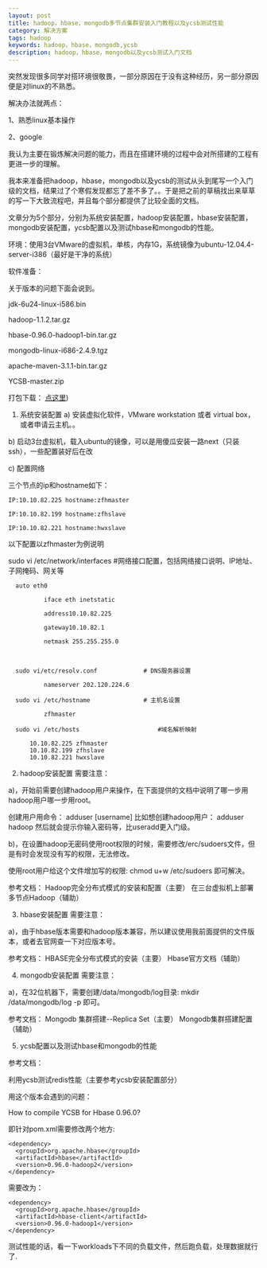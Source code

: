 ```yaml
---
layout: post
title: hadoop，hbase，mongodb多节点集群安装入门教程以及ycsb测试性能
category: 解决方案
tags: hadoop
keywords: hadoop，hbase，mongodb,ycsb
description: hadoop，hbase，mongodb以及ycsb测试入门文档
---
```

突然发现很多同学对搭环境很敬畏，一部分原因在于没有这种经历，另一部分原因便是对linux的不熟悉。

解决办法就两点：

1、熟悉linux基本操作 

2、google

我认为主要在锻炼解决问题的能力，而且在搭建环境的过程中会对所搭建的工程有更进一步的理解。



我本来准备把hadoop，hbase，mongodb以及ycsb的测试从头到尾写一个入门级的文档，结果过了个寒假发现都忘了差不多了。。于是把之前的草稿找出来草草的写一下大致流程吧，并且每个部分都提供了比较全面的文档。



文章分为5个部分，分别为系统安装配置，hadoop安装配置，hbase安装配置，mongodb安装配置，ycsb配置以及测试hbase和mongodb的性能。



环境：使用3台VMware的虚拟机，单核，内存1G，系统镜像为ubuntu-12.04.4-server-i386（最好是干净的系统）



软件准备：

关于版本的问题下面会说到。

jdk-6u24-linux-i586.bin

hadoop-1.1.2.tar.gz

hbase-0.96.0-hadoop1-bin.tar.gz

mongodb-linux-i686-2.4.9.tgz

apache-maven-3.1.1-bin.tar.gz

YCSB-master.zip

打包下载： <a href="http://pan.baidu.com/s/1sjwFCE5">点这里</a>)



1.   系统安装配置
  a)       安装虚拟化软件，VMware workstation 或者 virtual box，或者申请云主机。。

  b)       启动3台虚拟机，载入ubuntu的镜像，可以是用傻瓜安装一路next（只装ssh），一些配置装好后在改

  c)       配置网络

三个节点的ip和hostname如下：

    IP:10.10.82.225 hostname:zfhmaster

    IP:10.10.82.199 hostname:zfhslave

    IP:10.10.82.221 hostname:hwxslave

以下配置以zfhmaster为例说明

  sudo vi /etc/network/interfaces #网络接口配置，包括网络接口说明、IP地址、子网掩码、网关等

      auto eth0

              iface eth inetstatic

              address10.10.82.225

              gateway10.10.82.1

              netmask 255.255.255.0

 

      sudo vi/etc/resolv.conf             # DNS服务器设置

              nameserver 202.120.224.6

      sudo vi /etc/hostname               # 主机名设置

              zfhmaster

      sudo vi /etc/hosts                      #域名解析映射

          10.10.82.225 zfhmaster
          10.10.82.199 zfhslave
          10.10.82.221 hwxslave

2.   hadoop安装配置
需要注意：

  a)，开始前需要创建hadoop用户来操作，在下面提供的文档中说明了哪一步用hadoop用户哪一步用root。

  创建用户用命令：
  adduser [username]
  比如想创建hadoop用户：
  adduser hadoop
  然后就会提示你输入密码等，比useradd更入门级。

  b)，在设置hadoop无密码使用root权限的时候，需要修改/erc/sudoers文件，但是有时会发现没有写的权限，无法修改。

  使用root用户给这个文件增加写的权限:
  chmod u+w /etc/sudoers
  即可解决。


参考文档：
Hadoop完全分布式模式的安装和配置（主要）
在三台虚拟机上部署多节点Hadoop（辅助）


3.   hbase安装配置
需要注意：

  a)，由于hbase版本需要和hadoop版本兼容，所以建议使用我前面提供的文件版本，或者去官网查一下对应版本号。

参考文档：
HBASE完全分布式模式的安装（主要）
Hbase官方文档（辅助）


4.   mongodb安装配置
需要注意：

  a)，在32位机器下，需要创建/data/mongodb/log目录:
mkdir /data/mongodb/log -p
即可。

参考文档：
Mongodb 集群搭建--Replica Set（主要）
Mongodb集群搭建配置（辅助）

5.   ycsb配置以及测试hbase和mongodb的性能

参考文档：

利用ycsb测试redis性能（主要参考ycsb安装配置部分）



用这个版本会遇到的问题：

How to compile YCSB for Hbase 0.96.0?

即针对pom.xml需要修改两个地方:

    <dependency>
      <groupId>org.apache.hbase</groupId>
      <artifactId>hbase</artifactId>
      <version>0.96.0-hadoop2</version>
    </dependency>

需要改为：
    
    <dependency>
      <groupId>org.apache.hbase</groupId>
      <artifactId>hbase-client</artifactId>
      <version>0.96.0-hadoop1</version>
    </dependency>

测试性能的话，看一下workloads下不同的负载文件，然后跑负载，处理数据就行了.